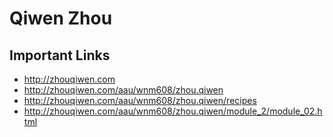 # Qiwen Zhou

## Important Links


- http://zhouqiwen.com
- http://zhouqiwen.com/aau/wnm608/zhou.qiwen
- http://zhouqiwen.com/aau/wnm608/zhou.qiwen/recipes
- http://zhouqiwen.com/aau/wnm608/zhou.qiwen/module_2/module_02.html
